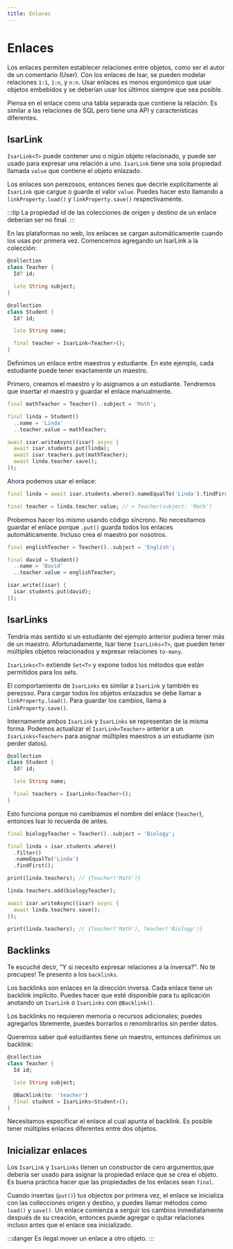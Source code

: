 ```yaml
---
title: Enlaces
---
```


# Enlaces

Los enlaces permiten establecer relaciones entre objetos, como ser el autor de un comentario (User). Con los enlaces de Isar, se pueden modelar relaciones `1:1`, `1:n`, y `n:n`. Usar enlaces es menos ergonómico que usar objetos embebidos y se deberían usar los últimos siempre que sea posible.

Piensa en el enlace como una tabla separada que contiene la relación. Es similar a las relaciones de SQL pero tiene una API y características diferentes.

## IsarLink

`IsarLink<T>` puede contener uno o nigún objeto relacionado, y puede ser usado para expresar una relación a uno. `IsarLink` tiene una sola propiedad llamada `value` que contiene el objeto enlazado.

Los enlaces son perezosos, entonces tienes que decirle explícitamente al `IsarLink` que cargue o guarde el valor `value`. Puedes hacer esto llamando a `linkProperty.load()` y `linkProperty.save()` respectivamente.

:::tip
La propiedad id de las colecciones de origen y destino de un enlace deberían ser no final.
:::

En las plataformas no web, los enlaces se cargan automáticamente cuando los usas por primera vez. Comencemos agregando un IsarLink a la colección:

```dart
@collection
class Teacher {
  Id? id;

  late String subject;
}

@collection
class Student {
  Id? id;

  late String name;

  final teacher = IsarLink<Teacher>();
}
```

Definimos un enlace entre maestros y estudiante. En este ejemplo, cada estudiante puede tener exactamente un maestro.

Primero, creamos el maestro y lo asignamos a un estudiante. Tendremos que insertar el maestro y guardar el enlace manualmente.

```dart
final mathTeacher = Teacher()..subject = 'Math';

final linda = Student()
  ..name = 'Linda'
  ..teacher.value = mathTeacher;

await isar.writeAsync((isar) async {
  await isar.students.put(linda);
  await isar.teachers.put(mathTeacher);
  await linda.teacher.save();
});
```

Ahora podemos usar el enlace:

```dart
final linda = await isar.students.where().nameEqualTo('Linda').findFirst();

final teacher = linda.teacher.value; // > Teacher(subject: 'Math')
```

Probemos hacer los mismo usando código síncrono. No necesitamos guardar el enlace porque `.put()` guarda todos los enlaces automáticamente. Incluso crea el maestro por nosotros.

```dart
final englishTeacher = Teacher()..subject = 'English';

final david = Student()
  ..name = 'David'
  ..teacher.value = englishTeacher;

isar.write((isar) {
  isar.students.put(david);
});
```

## IsarLinks

Tendría más sentido si un estudiante del ejemplo anterior pudiera tener más de un maestro. Afortunadamente, Isar tiene `IsarLinks<T>`, que pueden tener múltiples objetos relacionados y expresar relaciones `to-many`.

`IsarLinks<T>` extiende `Set<T>` y expone todos los métodos que están permitidos para los sets.

El comportamiento de `IsarLinks` es similar a `IsarLink` y también es perezoso. Para cargar todos los objetos enlazados se debe llamar a `linkProperty.load()`. Para guardar los cambios, llama a `linkProperty.save()`.

Internamente ambos `IsarLink` y `IsarLinks` se representan de la misma forma. Podemos actualizar el `IsarLink<Teacher>` anterior a un `IsarLinks<Teacher>` para asignar múltiples maestros a un estudiante (sin perder datos).

```dart
@collection
class Student {
  Id? id;

  late String name;

  final teachers = IsarLinks<Teacher>();
}
```

Esto funciona porque no cambiamos el nombre del enlace (`teacher`), entonces Isar lo recuerda de antes.

```dart
final biologyTeacher = Teacher()..subject = 'Biology';

final linda = isar.students.where()
  .filter()
  .nameEqualTo('Linda')
  .findFirst();

print(linda.teachers); // {Teacher('Math')}

linda.teachers.add(biologyTeacher);

await isar.writeAsync((isar) async {
  await linda.teachers.save();
});

print(linda.teachers); // {Teacher('Math'), Teacher('Biology')}
```

## Backlinks

Te escuché decir, "Y si necesito expresar relaciones a la inversa?". No te precupes! Te presento a los `backlinks`.

Los backlinks son enlaces en la dirección inversa. Cada enlace tiene un backlink implícito. Puedes hacer que esté disponible para tu aplicación anotando un `IsarLink` o `IsarLinks` con `@Backlink()`.

Los backlinks no requieren memoria o recursos adicionales; puedes agregarlos libremente, puedes borrarlos o renombrarlos sin perder datos.

Queremos saber qué estudiantes tiene un maestro, entonces definimos un backlink:

```dart
@collection
class Teacher {
  Id id;

  late String subject;

  @Backlink(to: 'teacher')
  final student = IsarLinks<Student>();
}
```

Necesitamos especificar el enlace al cual apunta el backlink. Es posible tener múltiples enlaces diferentes entre dos objetos.

## Inicializar enlaces

Los `IsarLink` y `IsarLinks` tienen un constructor de cero argumentos,que debería ser usado para asignar la propiedad enlace que se crea el objeto. Es buena práctica hacer que las propiedades de los enlaces sean `final`.

Cuando insertas (`put()`) tus objectos por primera vez, el enlace se inicializa con las collecciones origen y destino, y puedes llamar métodos como `load()` y `save()`. Un enlace comienza a serguir los cambios inmediatamente después de su creación, entonces puede agregar o quitar relaciones incluso antes que el enlace sea inicializado.

:::danger
Es ilegal mover un enlace a otro objeto.
:::
